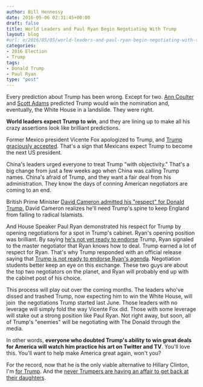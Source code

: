 ```yaml
---
author: Bill Hennessy
date: 2016-05-06 02:31:45+00:00
draft: false
title: World Leaders and Paul Ryan Begin Negotiating With Trump
layout: blog
#url: e/2016/05/05/world-leaders-and-paul-ryan-begin-negotiating-with-trump/
categories:
- 2016 Election
- Trump
tags:
- Donald Trump
- Paul Ryan
type: "post"
---
```


Every prediction about Trump has been wrong. Except for two. [Ann Coulter](https://www.thegatewaypundit.com/2016/05/flashback-june-19-2015-predicted-trump-win-liberal-audience-laughed/) and [Scott Adams](https://blog.dilbert.com/post/131552504961/trumps-third-act-part-of-the-trump-persuasion) predicted Trump would win the nomination and, eventually, the White House in a landslide. They were right.

**World leaders expect Trump to win**, and they are lining up to make all his crazy assertions look like brilliant predictions.

Former Mexico president Vicente Fox apologized to Trump, and [Trump graciously accepted](https://www.breitbart.com/2016-presidential-race/2016/05/05/donald-trump-vicente-fox-accept-apology/). That's a sign that Mexicans expect Trump to become the next US president.

China's leaders urged everyone to treat Trump "with objectivity." That's a big change from just a few weeks ago when China was calling Trump names. China's afraid of Trump, and they want a fair deal from his administration. They know the days of conning American negotiators are coming to an end.

British Prime Minister [David Cameron admitted his "respect" for Donald Trump.](https://www.thegatewaypundit.com/2016/05/cameron-joins-china-mexico-donald-trump-deserves-respect/) David Cameron realizes he'll need Trump's spine to keep England from falling to radical Islamists.

And House Speaker Paul Ryan demonstrated his respect for Trump by opening negotiations for a spot in Trump's cabinet. Ryan's opening position was brilliant. By saying [he's not yet ready to endorse](https://www.thegatewaypundit.com/2016/05/speaker-paul-ryan-disses-trump-im-not-ready-endorse-yet-video/) Trump, Ryan signaled to the master negotiator that Ryan knows how to deal. Trump earned a lot of respect for Ryan. That's why Trump responded with an official release saying that [Trump is not ready to endorse Ryan's agenda](https://www.thegatewaypundit.com/2016/05/brilliant-donald-trump-responds-paul-ryan-epic-statement/). Negotiation students better keep an eye on this exchange. These two guys are about the top two negotiators on the planet, and Ryan will probably end up with the cabinet post of his choice.

This process will play out over the coming months. The leaders who've dissed and trashed Trump, now expecting him to win the White House, will join  the negotiations Trump started last June. Those leaders with no leverage will simply fold the way Vicente Fox did. Those with some leverage will stake out a strong position like Paul Ryan. Not right away, but soon, all of Trump's "enemies" will be negotiating with The Donald through the media.

In other words, **everyone who doubted Trump's ability to win great deals for America will watch him practice his art on Twitter and TV**. You'll love this. You'll want to help make America great again, won't you?

For the record, now that he is the only viable alternative to Hillary Clinton, I'm [for Trump](https://hennessysview.com/2016/05/03/for-trump/). And the [never Trumpers are having an affair to get back at their daughters](https://hennessysview.com/2016/05/04/an-affair-to-dismember/).


